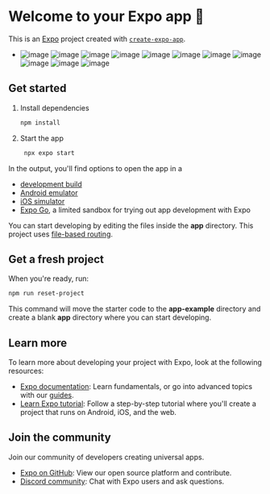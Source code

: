 # Welcome to your Expo app 👋

This is an [Expo](https://expo.dev) project created with [`create-expo-app`](https://www.npmjs.com/package/create-expo-app).

- ![image](https://github.com/user-attachments/assets/1c4473f9-ca5c-4886-a34f-9e6585ac7341)
![image](https://github.com/user-attachments/assets/be1ef41b-fda2-4235-be61-14ee2def603a)
![image](https://github.com/user-attachments/assets/1167afe3-3a47-4d78-9bc3-3c2590941aa7)
![image](https://github.com/user-attachments/assets/76f2f841-a3a6-4c08-a225-0a1946565f6d)
![image](https://github.com/user-attachments/assets/8303478c-b678-459b-bea5-ce5b3a9e300b)
![image](https://github.com/user-attachments/assets/d9872a92-9d0d-46c9-ba68-01e61b6ad87b)
![image](https://github.com/user-attachments/assets/2c022181-95e6-4cf8-9fe7-d6c77fbfe447)
![image](https://github.com/user-attachments/assets/29c9554f-ca80-4951-a923-5c8387c79ee5)
![image](https://github.com/user-attachments/assets/d5c7e022-1fe9-4ed1-9e0b-5ed6d9e7ea2c)
![image](https://github.com/user-attachments/assets/a4ae8f3e-3c7f-4b4f-abad-5b16d9938e7d)
![image](https://github.com/user-attachments/assets/dc38bae1-b04b-461f-9f82-4bd6a6f3663a)

## Get started

1. Install dependencies

   ```bash
   npm install
   ```

2. Start the app

   ```bash
    npx expo start
   ```

In the output, you'll find options to open the app in a

- [development build](https://docs.expo.dev/develop/development-builds/introduction/)
- [Android emulator](https://docs.expo.dev/workflow/android-studio-emulator/)
- [iOS simulator](https://docs.expo.dev/workflow/ios-simulator/)
- [Expo Go](https://expo.dev/go), a limited sandbox for trying out app development with Expo

You can start developing by editing the files inside the **app** directory. This project uses [file-based routing](https://docs.expo.dev/router/introduction).

## Get a fresh project

When you're ready, run:

```bash
npm run reset-project
```

This command will move the starter code to the **app-example** directory and create a blank **app** directory where you can start developing.

## Learn more

To learn more about developing your project with Expo, look at the following resources:

- [Expo documentation](https://docs.expo.dev/): Learn fundamentals, or go into advanced topics with our [guides](https://docs.expo.dev/guides).
- [Learn Expo tutorial](https://docs.expo.dev/tutorial/introduction/): Follow a step-by-step tutorial where you'll create a project that runs on Android, iOS, and the web.

## Join the community

Join our community of developers creating universal apps.

- [Expo on GitHub](https://github.com/expo/expo): View our open source platform and contribute.
- [Discord community](https://chat.expo.dev): Chat with Expo users and ask questions.








